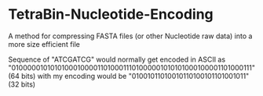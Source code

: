 # TetraBin-Nucleotide-Encoding
A method for compressing FASTA files (or other Nucleotide raw data) into a more size efficient file

Sequence of "ATCGATCG" would normally get encoded in ASCII as "0100000101010100010000110100011101000001010101000100001101000111" (64 bits) with my encoding would be "01001011010010110100101101001011" (32 bits) 
